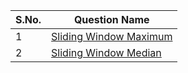 S.No. | Question Name |
------|---------------|
1 | [Sliding Window Maximum](https://leetcode.com/problems/sliding-window-maximum/)
2 | [Sliding Window Median](https://leetcode.com/problems/sliding-window-median/)
